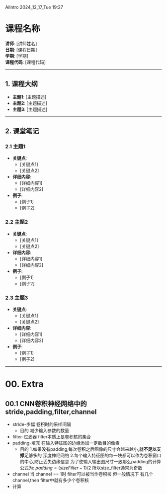 AiIntro
2024_12_17_Tue
19:27

# 课程名称
**讲师**: [讲师姓名]  
**日期**: [课程日期]  
**学期**: [学期]  
**课程代码**: [课程代码]  

---

## 1. 课程大纲
- **主题1**: [主题描述]
- **主题2**: [主题描述]
- **主题3**: [主题描述]

---

## 2. 课堂笔记

### 2.1 主题1
- **关键点**:
  - [关键点1]
  - [关键点2]
- **详细内容**:
  - [详细内容1]
  - [详细内容2]
- **例子**:
  - [例子1]
  - [例子2]

### 2.2 主题2
- **关键点**:
  - [关键点1]
  - [关键点2]
- **详细内容**:
  - [详细内容1]
  - [详细内容2]
- **例子**:
  - [例子1]
  - [例子2]

### 2.3 主题3
- **关键点**:
  - [关键点1]
  - [关键点2]
- **详细内容**:
  - [详细内容1]
  - [详细内容2]
- **例子**:
  - [例子1]
  - [例子2]

---

# 00. Extra
## 00.1 CNN卷积神经网络中的stride,padding,filter,channel
- stride-步幅
	卷积时的采样间隔
	- 目的
		减少输入参数的数量
- filter-过滤器
	filter本质上是卷积核的集合
- padding-填充
	在输入特征图的边缘添加一定数目的像素
	- 目的
		1.如果没有padding,每次卷积之后图像的尺寸会越来越小,就**不足以支撑**足够多的 深度神经网络
		2.每个输入特征图的每一块都可以作为卷积窗口的中心,防止丢失边缘信息
	为了使输入输出图尺寸一致那么padding的计算公式为:
	$padding = (sizeFilter - 1)/2$
	所以size_filter通常为奇数
- channel
	当 channel == 1时 filter可以被当作卷积核
	但一般情况下 有几个channel,then filter中就有多少个卷积核
- 计算


